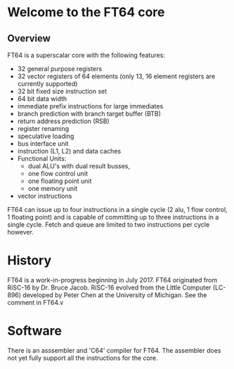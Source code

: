 # Welcome to the FT64 core

## Overview
FT64 is a superscalar core with the following features:
- 32 general purpose registers
- 32 vector registers of 64 elements (only 13, 16 element registers are currently supported)
- 32 bit fixed size instruction set
- 64 bit data width
- immediate prefix instructions for large immediates
- branch prediction with branch target buffer (BTB)
- return address prediction (RSB)
- register renaming
- speculative loading
- bus interface unit
- instruction (L1, L2) and data caches
- Functional Units:
	- dual ALU's with dual result busses,
	- one flow control unit
	- one floating point unit
	- one memory unit
- vector instructions

FT64 can issue up to four instructions in a single cycle (2 alu, 1 flow control, 1 floating point) and is capable of committing up to three instructions in a single cycle. Fetch and queue are limited to two instructions per cycle however.

# History
FT64 is a work-in-progress beginning in July 2017. FT64 originated from RiSC-16 by Dr. Bruce Jacob. RiSC-16 evolved from the Little Computer (LC-896) developed by Peter Chen at the University of Michigan. See the comment in FT64.v

# Software
There is an asssembler and 'C64' compiler for FT64. The assembler does not yet fully support all the instructions for the core.
